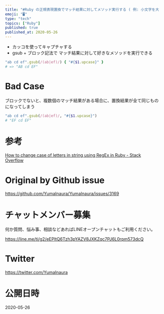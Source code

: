 ```yaml
---
title: "#Ruby の正規表現置換でマッチ結果に対してメソッド実行する ( 例: 小文字を大文字にする例 ) "
emoji: "🖥"
type: "tech"
topics: ["Ruby"]
published: true
published_at: 2020-05-26
---
```


- カッコを使ってキャプチャする
- gsub + ブロック記法で マッチ結果に対して好きなメソッドを実行できる

```rb
"ab cd ef".gsub(/(ab|ef)/) { "#{$1.upcase}" }
# => "AB cd EF"
```

# Bad Case

ブロックでないと、複数個のマッチ結果がある場合に、置換結果が全て同じものになってしまう

```rb
"ab cd ef".gsub(/(ab|ef)/, "#{$1.upcase}")
# "EF cd EF"
```


# 参考

[How to change case of letters in string using RegEx in Ruby - Stack Overflow](https://stackoverflow.com/questions/15627434/how-to-change-case-of-letters-in-string-using-regex-in-ruby)

# Original by Github issue

https://github.com/YumaInaura/YumaInaura/issues/3169











<!-- Update From Qiita API -->

# チャットメンバー募集


何か質問、悩み事、相談などあればLINEオープンチャットもご利用ください。

https://line.me/ti/g2/eEPltQ6Tzh3pYAZV8JXKZqc7PJ6L0rpm573dcQ





# Twitter


https://twitter.com/YumaInaura


<!-- Update From Qiita API -->



# 公開日時

2020-05-26
